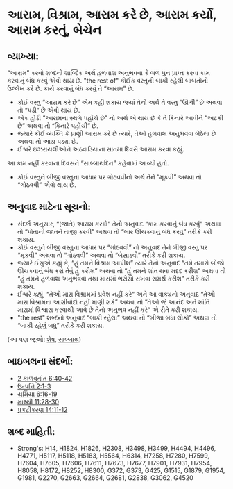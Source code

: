 # આરામ, વિશ્રામ, આરામ કરે છે, આરામ કર્યો, આરામ કરતું, બેચેન 

## વ્યાખ્યા: 

“આરામ” કરવો શબ્દનો શાબ્દિક અર્થ હળવાશ અનુભવવા કે બળ પુનઃપ્રાપ્ત કરવા કામ કરવાનું બંધ કરવું એવો થાય છે.
"the rest of" કોઈક વસ્તુની બાકી રહેલી બાબતોનો ઉલ્લેખ કરે છે.
કાર્ય કરવાનું બંધ કરવું તે “આરામ” છે.

* કોઈ વસ્તુ “આરામ કરે છે” એમ કહી શકાય જ્યાં તેનો અર્થ તે વસ્તુ “ઊભી” છે અથવા તો “પડી” છે એવો થાય છે.
* એક હોડી “આરામના સ્થળે પહોંચે છે” નો અર્થ એ થાય છે કે તે કિનારે આવીને “અટકી છે” અથવા તો “કિનારે પહોંચી” છે.
* જ્યારે કોઈ વ્યક્તિ કે પ્રાણી આરામ કરે છે ત્યારે, તેઓ હળવાશ અનુભવવા બેઠેલા છે અથવા તો આડા પડ્યા છે.
* ઈશ્વરે ઇઝરાયલીઓને અઠવાડિયાના સાતમા દિવસે આરામ કરવા કહ્યું.

આ કામ નહીં કરવાના દિવસને “સાબ્બાથદિન” કહેવામાં આવ્યો હતો.

* કોઈ વસ્તુને બીજી વસ્તુના આધાર પર ગોઠવવીનો અર્થ તેને “મૂકવી” અથવા તો “ગોઠવવી” એવો થાય છે.

## અનુવાદ માટેના સૂચનો: 

* સંદર્ભ અનુસાર, “(જાતે) આરામ કરવો” તેનો અનુવાદ “કામ કરવાનું બંધ કરવું” અથવા તો “પોતાની જાતને તાજી કરવી” અથવા તો “ભાર ઊચકવાનું બંધ કરવું” તરીકે કરી શકાય.
* કોઈ વસ્તુને બીજી વસ્તુના આધાર પર “ગોઠવવી” નો અનુવાદ તેને બીજી વસ્તુ પર “મૂકવી” અથવા તો “ગોઠવવી” અથવા તો “બેસાડવી” તરીકે કરી શકાય.
* જ્યારે ઈસુએ કહ્યું કે, “હું તમને વિશ્રામ આપીશ” ત્યારે તેનો અનુવાદ “તમે તમારો બોજો ઊચકવાનું બંધ કરો તેવું હું કરીશ” અથવા તો “હું તમને શાંત થવા મદદ કરીશ” અથવા તો “હું તમને હળવાશ અનુભવવા તથા મારામાં ભરોસો રાખવા સમર્થ કરીશ” તરીકે કરી શકાય.
* ઈશ્વરે કહ્યું, “તેઓ મારા વિશ્રામમાં પ્રવેશ નહીં કરે” અને આ વાક્યનો અનુવાદ “તેઓ મારા વિશ્રામના આશીર્વાદો નહીં માણી શકે” અથવા તો “તેઓ જે આનંદ અને શાંતિ મારામાં વિશ્વાસ કરવાથી આવે છે તેનો અનુભવ નહીં કરે” એ રીતે કરી શકાય.
* "the rest" શબ્દનો અનુવાદ “બાકી રહેલા” અથવા તો “બીજા બધા લોકો” અથવા તો “બાકી રહેલું બધુ” તરીકે કરી શકાય.

(આ પણ જૂઓ: [શેષ](../kt/remnant.md), [સાબ્બાથ](../kt/sabbath.md))

## બાઇબલના સંદર્ભો: 

* [2 કાળવૃતાંત 6:40-42](rc://gu/tn/help/2ch/06/40)
* [ઉત્પત્તિ 2:1-3](rc://gu/tn/help/gen/02/01)
* [યર્મિયા 6:16-19](rc://gu/tn/help/jer/06/16)
* [માથ્થી 11:28-30](rc://gu/tn/help/mat/11/28)
* [પ્રકટીકરણ 14:11-12](rc://gu/tn/help/rev/14/11)

## શબ્દ માહિતી: 

* Strong's: H14, H1824, H1826, H2308, H3498, H3499, H4494, H4496, H4771, H5117, H5118, H5183, H5564, H6314, H7258, H7280, H7599, H7604, H7605, H7606, H7611, H7673, H7677, H7901, H7931, H7954, H8058, H8172, H8252, H8300, G372, G373, G425, G1515, G1879, G1954, G1981, G2270, G2663, G2664, G2681, G2838, G3062, G4520
